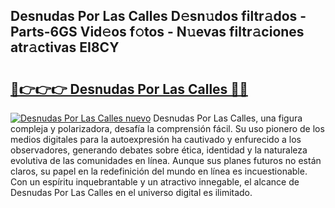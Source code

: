 ## Desnudas Por Las Calles D𝚎sn𝚞dos filtr𝚊dos - Parts-6GS Vid𝚎os f𝚘tos - N𝚞evas filtr𝚊ciones atr𝚊ctivas EI8CY

# <h2><a href="http://mb8051.tromn.icu/?c=Desnudas+Por+Las+Calles">🔗👉👉👉 Desnudas Por Las Calles 🔗🔗</a></h2>

[![Desnudas Por Las Calles nuevo](https://i.imgur.com/pEAQMta.gif)](http://mb8051.tromn.icu/?c=Desnudas+Por+Las+Calles)
Desnudas Por Las Calles, una figura compleja y polarizadora, desafía la comprensión fácil. Su uso pionero de los medios digitales para la autoexpresión ha cautivado y enfurecido a los observadores, generando debates sobre ética, identidad y la naturaleza evolutiva de las comunidades en línea. Aunque sus planes futuros no están claros, su papel en la redefinición del mundo en línea es incuestionable. Con un espíritu inquebrantable y un atractivo innegable, el alcance de Desnudas Por Las Calles en el universo digital es ilimitado.
